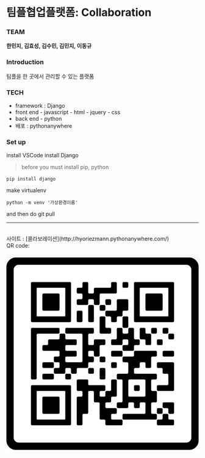 # 팀플협업플랫폼: Collaboration 


### TEAM
 **한민지, 김효성, 김수민, 김민지, 이동규**

### Introduction
팀플을 한 곳에서 관리할 수 있는 플랫폼


### TECH
 - framework : Django 	
 - front end
		- javascript
		- html
		- jquery
		- css
- back end
		- python
- 배포 : pythonanywhere
		
### Set up
install VSCode
install Django

>  before you must install pip, python

    pip install django

make virtualenv

    python -m venv '가상환경이름'

and then do git pull


<hr>
<br>
사이트 : [콜라보레이션](http://hyoriezmann.pythonanywhere.com/)
<br>
QR code:

![QR CODE](./해커톤.jpg "cola")


